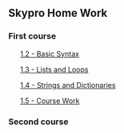 ## Skypro Home Work
### First course

<ul>
 
 [1.2 - Basic Syntax](https://github.com/TaylorSTW/SkyProHomeWork/blob/main/First%20course/1.2%20-%20Syntax%20Basics.py)

 [1.3 - Lists and Loops](https://github.com/TaylorSTW/SkyProHomeWork/blob/main/First%20course/1.3.py)

 [1.4 - Strings and Dictionaries](https://github.com/TaylorSTW/SkyProHomeWork/blob/main/First%20course/1.4.py)

 [1.5 - Course Work](https://github.com/TaylorSTW/SkyProHomeWork/blob/main/First%20course/1.5.py)

</ul>


### Second course